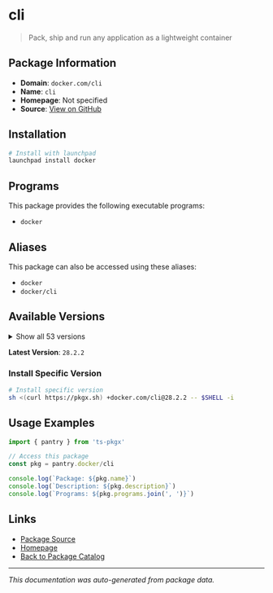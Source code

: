 # cli

> Pack, ship and run any application as a lightweight container

## Package Information

- **Domain**: `docker.com/cli`
- **Name**: `cli`
- **Homepage**: Not specified
- **Source**: [View on GitHub](https://github.com/pkgxdev/pantry/tree/main/projects/docker.com/cli/package.yml)

## Installation

```bash
# Install with launchpad
launchpad install docker
```

## Programs

This package provides the following executable programs:

- `docker`

## Aliases

This package can also be accessed using these aliases:

- `docker`
- `docker/cli`

## Available Versions

<details>
<summary>Show all 53 versions</summary>

- `28.2.2`, `28.2.1`, `28.2.0`, `28.1.1`, `28.1.0`
- `28.0.4`, `28.0.3`, `28.0.2`, `28.0.1`, `28.0.0`
- `27.5.1`, `27.5.0`, `27.4.1`, `27.4.0`, `27.3.1`
- `27.3.0`, `27.2.1`, `27.2.0`, `27.1.2`, `27.1.1`
- `27.1.0`, `27.0.3`, `27.0.2`, `27.0.1`, `26.1.5`
- `26.1.4`, `26.1.3`, `26.1.2`, `26.1.1`, `26.1.0`
- `26.0.2`, `26.0.1`, `26.0.0`, `25.0.7`, `25.0.6`
- `25.0.5`, `25.0.4`, `25.0.3`, `25.0.2`, `25.0.1`
- `25.0.0`, `24.0.9`, `24.0.8`, `24.0.7`, `24.0.6`
- `24.0.5`, `23.0.15`, `23.0.10`, `23.0.9`, `23.0.8`
- `23.0.7`, `20.10.27`, `20.10.26`

</details>

**Latest Version**: `28.2.2`

### Install Specific Version

```bash
# Install specific version
sh <(curl https://pkgx.sh) +docker.com/cli@28.2.2 -- $SHELL -i
```

## Usage Examples

```typescript
import { pantry } from 'ts-pkgx'

// Access this package
const pkg = pantry.docker/cli

console.log(`Package: ${pkg.name}`)
console.log(`Description: ${pkg.description}`)
console.log(`Programs: ${pkg.programs.join(', ')}`)
```

## Links

- [Package Source](https://github.com/pkgxdev/pantry/tree/main/projects/docker.com/cli/package.yml)
- [Homepage](#)
- [Back to Package Catalog](../package-catalog.md)

---

*This documentation was auto-generated from package data.*

